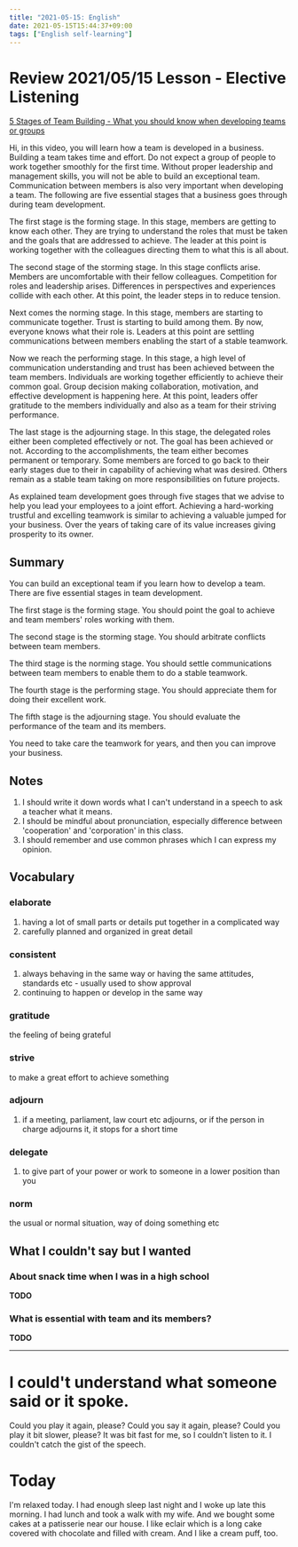 ```yaml
---
title: "2021-05-15: English"
date: 2021-05-15T15:44:37+09:00
tags: ["English self-learning"]
---
```

# Review 2021/05/15 Lesson - Elective Listening

[5 Stages of Team Building - What you should know when developing teams or groups](https://www.youtube.com/watch?v=qtpY9zwuzFM)

Hi, in this video, you will learn how a team is developed in a business.
Building a team takes time and effort.
Do not expect a group of people to work together smoothly for the first time.
Without proper leadership and management skills, you will not be able to build an exceptional team.
Communication between members is also very important when developing a team.
The following are five essential stages that a business goes through during team development.

The first stage is the forming stage.
In this stage, members are getting to know each other.
They are trying to understand the roles that must be taken and the goals that are addressed to achieve.
The leader at this point is working together with the colleagues directing them to what this is all about.

The second stage of the storming stage.
In this stage conflicts arise.
Members are uncomfortable with their fellow colleagues.
Competition for roles and leadership arises.
Differences in perspectives and experiences collide with each other.
At this point, the leader steps in to reduce tension.

Next comes the norming stage.
In this stage, members are starting to communicate together.
Trust is starting to build among them.
By now, everyone knows what their role is.
Leaders at this point are settling communications between members enabling the start of a stable teamwork.

Now we reach the performing stage.
In this stage, a high level of communication understanding and trust has been achieved between the team members.
Individuals are working together efficiently to achieve their common goal.
Group decision making collaboration, motivation, and effective development is happening here.
At this point, leaders offer gratitude to the members individually and also as a team for their striving performance.

The last stage is the adjourning stage.
In this stage, the delegated roles either been completed effectively or not.
The goal has been achieved or not.
According to the accomplishments, the team either becomes permanent or temporary.
Some members are forced to go back to their early stages due to their in capability of achieving what was desired.
Others remain as a stable team taking on more responsibilities on future projects.

As explained team development goes through five stages that we advise to help you lead your employees to a joint effort.
Achieving a hard-working trustful and excelling teamwork is similar to achieving a valuable jumped for your business.
Over the years of taking care of its value increases giving prosperity to its owner.

## Summary

You can build an exceptional team if you learn how to develop a team.
There are five essential stages in team development.

The first stage is the forming stage.
You should point the goal to achieve and team members' roles working with them.

The second stage is the storming stage.
You should arbitrate conflicts between team members.

The third stage is the norming stage.
You should settle communications between team members to enable them to do a stable teamwork.

The fourth stage is the performing stage.
You should appreciate them for doing their excellent work.

The fifth stage is the adjourning stage.
You should evaluate the performance of the team and its members.

You need to take care the teamwork for years,
and then you can improve your business.

## Notes
1. I should write it down words what I can't understand in a speech to ask a teacher what it means.
2. I should be mindful about pronunciation, especially difference between 'cooperation' and 'corporation' in this class.
3. I should remember and use common phrases which I can express my opinion.

## Vocabulary

### elaborate
1. having a lot of small parts or details put together in a complicated way
2. carefully planned and organized in great detail

### consistent
1. always behaving in the same way or having the same attitudes, standards etc - usually used to show approval
2. continuing to happen or develop in the same way

### gratitude
the feeling of being grateful

### strive
to make a great effort to achieve something

### adjourn
1. if a meeting, parliament, law court etc adjourns, or if the person in charge adjourns it, it stops for a short time

### delegate
1. to give part of your power or work to someone in a lower position than you

### norm
the usual or normal situation, way of doing something etc

## What I couldn't say but I wanted

### About snack time when I was in a high school

**TODO**

### What is essential with team and its members?

**TODO**


- - -

# I could't understand what someone said or it spoke.

Could you play it again, please?
Could you say it again, please?
Could you play it bit slower, please?
It was bit fast for me, so I couldn't listen to it.
I couldn't catch the gist of the speech.

# Today

I'm relaxed today.
I had enough sleep last night and I woke up late this morning.
I had lunch and took a walk with my wife.
And we bought some cakes at a patisserie near our house.
I like eclair which is a long cake covered with chocolate and filled with cream.
And I like a cream puff, too.
